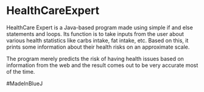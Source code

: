 # HealthCareExpert

HealthCare Expert is a Java-based program made using simple if and else statements and loops. 
Its function is to take inputs from the user about various health statistics like carbs intake, fat intake, etc. 
Based on this, it prints some information about their health risks on an approximate scale.

The program merely predicts the risk of having health issues based on information from the web and the result comes out to be very accurate most of the time.


#MadeInBlueJ
